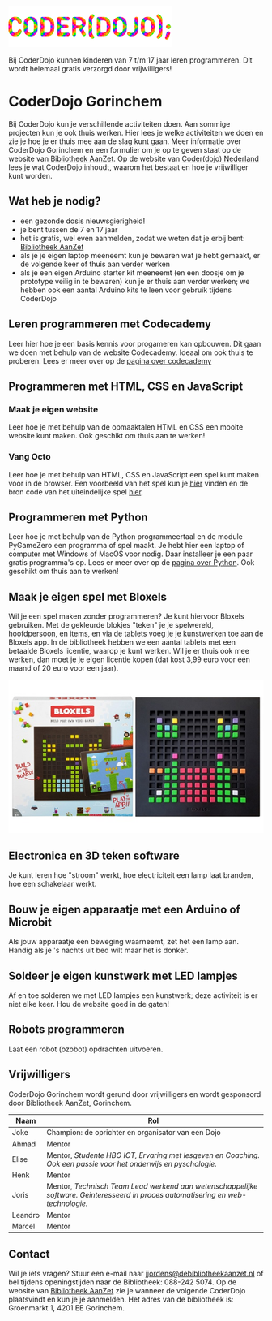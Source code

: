 ![CoderDojo logo](coderdojo_logo.png)

Bij CoderDojo kunnen kinderen van 7 t/m 17 jaar leren programmeren. Dit wordt helemaal gratis verzorgd door vrijwilligers!

# CoderDojo Gorinchem

Bij CoderDojo kun je verschillende activiteiten doen. Aan sommige projecten kun je ook thuis werken.
Hier lees je welke activiteiten we doen en zie je hoe je er thuis mee aan de slag kunt gaan.
Meer informatie over CoderDojo Gorinchem en een formulier om je op te geven staat op de website van [Bibliotheek AanZet](https://www.debibliotheekaanzet.nl/activiteiten/coderdojo). Op de website van [Coder(dojo) Nederland](https://coderdojo.nl) lees je wat CoderDojo inhoudt, waarom het bestaat en hoe je vrijwilliger kunt worden.

## Wat heb je nodig?

- een gezonde dosis nieuwsgierigheid!
- je bent tussen de 7 en 17 jaar
- het is gratis, wel even aanmelden, zodat we weten dat je erbij bent: [Bibliotheek AanZet](https://www.debibliotheekaanzet.nl/activiteiten/coderdojo)
- als je je eigen laptop meeneemt kun je bewaren wat je hebt gemaakt, er de volgende keer of thuis aan verder werken
- als je een eigen Arduino starter kit meeneemt (en een doosje om je prototype veilig in te bewaren) kun je er thuis aan verder werken; we hebben ook een aantal Arduino kits te leen voor gebruik tijdens CoderDojo

## Leren programmeren met Codecademy

Leer hier hoe je een basis kennis voor progameren kan opbouwen. Dit gaan we doen met behulp van de website Codecademy. Ideaal om ook thuis te proberen. Lees er meer over op de [pagina over codecademy](codecademy.md)

## Programmeren met HTML, CSS en JavaScript

### Maak je eigen website

Leer hoe je met behulp van de opmaaktalen HTML en CSS een mooite website kunt maken. Ook geschikt om thuis aan te werken!

### Vang Octo

Leer hoe je met behulp van HTML, CSS en JavaScript een spel kunt maken voor in de browser. Een voorbeeld van het spel kun je [hier](https://coderdojo-gorinchem.github.io/vang-octo/) vinden en de bron code van het uiteindelijke spel [hier](https://github.com/coderdojo-gorinchem/vang-octo/).

## Programmeren met Python

Leer hoe je met behulp van de Python programmeertaal en de module PyGameZero een programma of spel maakt. Je hebt hier een laptop of computer met Windows of MacOS voor nodig. Daar installeer je een paar gratis programma's op. Lees er meer over op de [pagina over Python](python.md).
Ook geschikt om thuis aan te werken!

## Maak je eigen spel met Bloxels

Wil je een spel maken zonder programmeren? Je kunt hiervoor Bloxels gebruiken. Met de gekleurde blokjes "teken" je je spelwereld, hoofdpersoon, en items, en via de tablets voeg je je kunstwerken toe aan de Bloxels app. In de bibliotheek hebben we een aantal tablets met een betaalde Bloxels licentie, waarop je kunt werken. Wil je er thuis ook mee werken, dan moet je je eigen licentie kopen (dat kost 3,99 euro voor één maand of 20 euro voor een jaar).

![Foto van Bloxels](bloxels.jpeg)

## Electronica en 3D teken software

Je kunt leren hoe "stroom" werkt, hoe electriciteit een lamp laat branden, hoe een schakelaar werkt.

## Bouw je eigen apparaatje met een Arduino of Microbit

Als jouw apparaatje een beweging waarneemt, zet het een lamp aan. Handig als je 's nachts uit bed wilt maar het is donker.

## Soldeer je eigen kunstwerk met LED lampjes

Af en toe solderen we met LED lampjes een kunstwerk; deze activiteit is er niet elke keer. Hou de website goed in de gaten!

## Robots programmeren

Laat een robot (ozobot) opdrachten uitvoeren.

## Vrijwilligers

CoderDojo Gorinchem wordt gerund door vrijwilligers en wordt gesponsord door Bibliotheek AanZet, Gorinchem.

| Naam    | Rol                                                                                                                               |
| ------- | --------------------------------------------------------------------------------------------------------------------------------- |
| Joke    | Champion: de oprichter en organisator van een Dojo                                                                                |
| Ahmad   | Mentor                                                                                                                            |
| Elise   | Mentor, _Studente HBO ICT, Ervaring met lesgeven en Coaching. Ook een passie voor het onderwijs en pyschologie._                  |
| Henk    | Mentor                                                                                                                            |
| Joris   | Mentor, _Technisch Team Lead werkend aan wetenschappelijke software. Geinteresseerd in proces automatisering en web-technologie._ |
| Leandro | Mentor                                                                                                                            |
| Marcel  | Mentor                                                                                                                            |

## Contact

Wil je iets vragen? Stuur een e-mail naar [jjordens@debibliotheekaanzet.nl](mailto:jjordens@debibliotheekaanzet.nl) of bel tijdens openingstijden naar de Bibliotheek: 088-242 5074.
Op de website van [Bibliotheek AanZet](https://www.debibliotheekaanzet.nl/activiteiten/coderdojo) zie je wanneer de volgende CoderDojo plaatsvindt en kun je je aanmelden.
Het adres van de bibliotheek is: Groenmarkt 1, 4201 EE Gorinchem.
